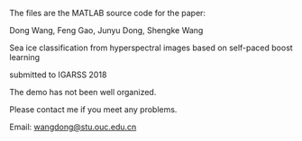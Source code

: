 The files are the MATLAB source code for the paper:

Dong Wang, Feng Gao, Junyu Dong, Shengke Wang

Sea ice classification from hyperspectral images based on self-paced boost learning

submitted to IGARSS 2018

The demo has not been well organized.

Please contact me if you meet any problems.

Email: wangdong@stu.ouc.edu.cn
